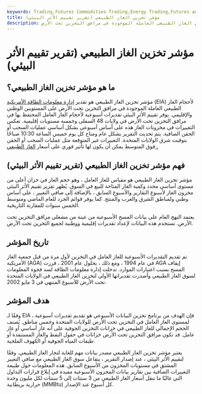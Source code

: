 ```yaml
---
keywords: Trading,Futures Commodities Trading,Energy Trading,Futures and Commodities Trading
title: مؤشر تخزين الغاز الطبيعي (تقرير تقييم الأثر البيئي)
description: مؤشر تخزين الغاز الطبيعي هو التقدير الأسبوعي لتقييم الأثر البيئي في الولايات المتحدة لأحجام الغاز الطبيعي العاملة الموجودة في مرافق التخزين تحت الأرض.
---
```


# مؤشر تخزين الغاز الطبيعي (تقرير تقييم الأثر البيئي)
## ما هو مؤشر تخزين الغاز الطبيعي؟

مؤشر تخزين الغاز الطبيعي هو تقدير [إدارة معلومات الطاقة الأمريكية](/energy-information-admin) (EIA) لأحجام الغاز الطبيعي العاملة الموجودة في مرافق التخزين تحت الأرض على المستويين الوطني والإقليمي. يوفر تقييم الأثر البيئي تقديرات أسبوعية لأحجام الغاز العامل المحتفظ بها في مرافق التخزين تحت الأرض في ولايات 48 السفلى وخمسة مستويات إقليمية. تعكس التغييرات في مخزونات الغاز هذه على أساس أسبوعي بشكل أساسي عمليات السحب أو الحقن الصافية. يتم تحديث التقرير بشكل عام ومتاح كل يوم خميس الساعة 10:30 صباحًا بتوقيت شرق الولايات المتحدة. التغييرات غير المتوقعة مثل عمليات السحب أو الحقن فوق المتوسط يمكن أن يكون لها تأثير فوري على أسعار [الغاز الطبيعي .](/commoditiesexchange)

## فهم مؤشر تخزين الغاز الطبيعي (تقرير تقييم الأثر البيئي)

مؤشر تخزين الغاز الطبيعي هو مقياس للغاز العامل ، وهو حجم الغاز في خزان أعلى من مستوى أساسي محدد وكمية الغاز المتاحة للبيع في السوق. يُظهر تقرير تقييم الأثر البيئي مخزون الغاز لأسبوع التقارير والأسبوع السابق ، بالإضافة إلى صافي التغيير ، على أساس وطني ولمناطق الشرق والغرب والمنتج. كما يوفر قوائم الجرد للعام الماضي ومتوسط الخمس سنوات للمقارنة التاريخية.

يعتمد النهج العام على بيانات المسح الأسبوعية من عينة من مشغلي مرافق التخزين تحت الأرض. تستخدم هذه البيانات لإعداد تقديرات إقليمية ووطنية لجميع التخزين تحت الأرض.

## تاريخ المؤشر

تم تقديم التقديرات الأسبوعية للغاز العامل في التخزين لأول مرة من قبل جمعية الغاز الأمريكية (AGA) في عام 1994 ، ومع ذلك ، بحلول عام 2001 ، قررت AGA إيقاف المسح بسبب اعتبارات الموارد. تدخلت إدارة معلومات الطاقة لسد فجوة المعلومات لسوق الغاز الطبيعي وأصدرت تقديراتها الأولى لتخزين الغاز الطبيعي في الولايات المتحدة تحت الأرض للأسبوع المنتهي في 3 مايو 2002.

## هدف المؤشر

وفقًا لـ EIA ، فإن الهدف من برنامج تخزين البيانات الأسبوعي هو تقديم تقديرات أسبوعية لمستوى الغاز العامل في التخزين تحت الأرض للولايات المتحدة وخمس مناطق. يُصنف الحجم الإجمالي للغاز الطبيعي في خزانات التخزين الجوفية على أنه غاز أساسي أو غاز عامل. قد تكون مرافق التخزين تحت الأرض خزانات في حقول النفط والغاز المستنفدة أو طبقات المياه الجوفية أو الكهوف الملحية.

يعتبر مؤشر تخزين الغاز الطبيعي مصدر بيانات مهم للغاية لتجار الغاز الطبيعي. وفقًا لتقييم الأثر البيئي ، عند إصدار التقرير ، يتفاعل سوق الغاز الطبيعي مع صافي التغيير المشتق في مستويات المخزون من الأسبوع السابق. هذه المعلومات حول طبيعة التغييرات الصافية بين تقارير بيانات المخزون الأسبوعية مفيدة في إبلاغ قرارات التداول التي غالبًا ما تنقل أسعار الغاز الطبيعي من 3 سنتات إلى 5 سنتات لكل مليون وحدة حرارية بريطانية (MMBtu) كل أسبوع عند الإصدار.

